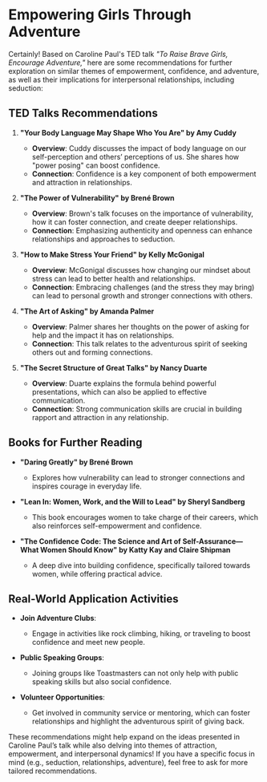 # **Empowering Girls Through Adventure**

Certainly! Based on Caroline Paul's TED talk *"To Raise Brave Girls, Encourage Adventure,"* here are some recommendations for further exploration on similar themes of empowerment, confidence, and adventure, as well as their implications for interpersonal relationships, including seduction:

## **TED Talks Recommendations**

1. **"Your Body Language May Shape Who You Are" by Amy Cuddy**
   - **Overview**: Cuddy discusses the impact of body language on our self-perception and others’ perceptions of us. She shares how "power posing" can boost confidence.
   - **Connection**: Confidence is a key component of both empowerment and attraction in relationships.

2. **"The Power of Vulnerability" by Brené Brown**
   - **Overview**: Brown's talk focuses on the importance of vulnerability, how it can foster connection, and create deeper relationships.
   - **Connection**: Emphasizing authenticity and openness can enhance relationships and approaches to seduction.

3. **"How to Make Stress Your Friend" by Kelly McGonigal**
   - **Overview**: McGonigal discusses how changing our mindset about stress can lead to better health and relationships.
   - **Connection**: Embracing challenges (and the stress they may bring) can lead to personal growth and stronger connections with others.

4. **"The Art of Asking" by Amanda Palmer**
   - **Overview**: Palmer shares her thoughts on the power of asking for help and the impact it has on relationships.
   - **Connection**: This talk relates to the adventurous spirit of seeking others out and forming connections.

5. **"The Secret Structure of Great Talks" by Nancy Duarte**
   - **Overview**: Duarte explains the formula behind powerful presentations, which can also be applied to effective communication.
   - **Connection**: Strong communication skills are crucial in building rapport and attraction in any relationship.

## **Books for Further Reading**

- **"Daring Greatly" by Brené Brown**
  - Explores how vulnerability can lead to stronger connections and inspires courage in everyday life.

- **"Lean In: Women, Work, and the Will to Lead" by Sheryl Sandberg**
  - This book encourages women to take charge of their careers, which also reinforces self-empowerment and confidence.

- **"The Confidence Code: The Science and Art of Self-Assurance—What Women Should Know" by Katty Kay and Claire Shipman**
  - A deep dive into building confidence, specifically tailored towards women, while offering practical advice.

## **Real-World Application Activities**

- **Join Adventure Clubs**:
  - Engage in activities like rock climbing, hiking, or traveling to boost confidence and meet new people.

- **Public Speaking Groups**:
  - Joining groups like Toastmasters can not only help with public speaking skills but also social confidence.

- **Volunteer Opportunities**:
  - Get involved in community service or mentoring, which can foster relationships and highlight the adventurous spirit of giving back.

These recommendations might help expand on the ideas presented in Caroline Paul’s talk while also delving into themes of attraction, empowerment, and interpersonal dynamics! If you have a specific focus in mind (e.g., seduction, relationships, adventure), feel free to ask for more tailored recommendations.